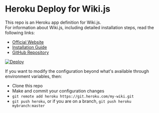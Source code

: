 # Heroku Deploy for Wiki.js

This repo is an Heroku app definition for Wiki.js.  
For information about Wiki.js, including detailed installation steps, read the following links:

- [Official Website](https://wiki.js.org/)
- [Installation Guide](https://wiki.js.org/get-started.html)
- [GitHub Repository](https://github.com/Requarks/wiki)

[![Deploy](https://www.herokucdn.com/deploy/button.svg)](https://heroku.com/deploy?template=https://github.com/requarks/wiki-heroku)

If you want to modify the configuration beyond what's available through environment variables, then:
* Clone this repo
* Make and commit your configuration changes
* `git remote add heroku https://git.heroku.com/my-wiki.git`
* `git push heroku`, or if you are on a branch, `git push heroku mybranch:master`
